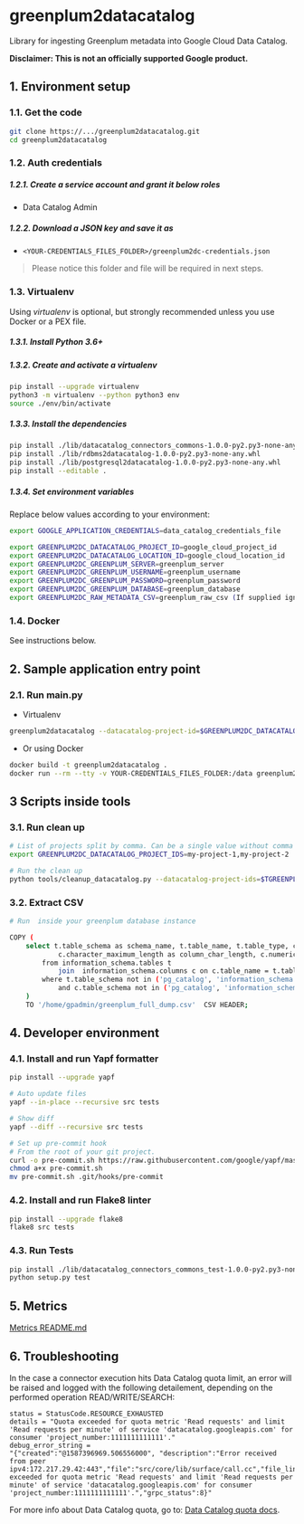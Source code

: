 # greenplum2datacatalog

Library for ingesting Greenplum metadata into Google Cloud Data Catalog.

**Disclaimer: This is not an officially supported Google product.**

## 1. Environment setup

### 1.1. Get the code

````bash
git clone https://.../greenplum2datacatalog.git
cd greenplum2datacatalog
````

### 1.2. Auth credentials

##### 1.2.1. Create a service account and grant it below roles

- Data Catalog Admin

##### 1.2.2. Download a JSON key and save it as
- `<YOUR-CREDENTIALS_FILES_FOLDER>/greenplum2dc-credentials.json`

> Please notice this folder and file will be required in next steps.

### 1.3. Virtualenv

Using *virtualenv* is optional, but strongly recommended unless you use Docker or a PEX file.

##### 1.3.1. Install Python 3.6+

##### 1.3.2. Create and activate a *virtualenv*

```bash
pip install --upgrade virtualenv
python3 -m virtualenv --python python3 env
source ./env/bin/activate
```

##### 1.3.3. Install the dependencies

```bash
pip install ./lib/datacatalog_connectors_commons-1.0.0-py2.py3-none-any.whl
pip install ./lib/rdbms2datacatalog-1.0.0-py2.py3-none-any.whl
pip install ./lib/postgresql2datacatalog-1.0.0-py2.py3-none-any.whl
pip install --editable .
```

##### 1.3.4. Set environment variables

Replace below values according to your environment:

```bash
export GOOGLE_APPLICATION_CREDENTIALS=data_catalog_credentials_file

export GREENPLUM2DC_DATACATALOG_PROJECT_ID=google_cloud_project_id
export GREENPLUM2DC_DATACATALOG_LOCATION_ID=google_cloud_location_id
export GREENPLUM2DC_GREENPLUM_SERVER=greenplum_server
export GREENPLUM2DC_GREENPLUM_USERNAME=greenplum_username
export GREENPLUM2DC_GREENPLUM_PASSWORD=greenplum_password
export GREENPLUM2DC_GREENPLUM_DATABASE=greenplum_database
export GREENPLUM2DC_RAW_METADATA_CSV=greenplum_raw_csv (If supplied ignores the GREENPLUM server credentials)

```

### 1.4. Docker

See instructions below.

## 2. Sample application entry point

### 2.1. Run main.py

- Virtualenv

```bash
greenplum2datacatalog --datacatalog-project-id=$GREENPLUM2DC_DATACATALOG_PROJECT_ID --datacatalog-location-id=$GREENPLUM2DC_DATACATALOG_LOCATION_ID --greenplum-host=$GREENPLUM2DC_GREENPLUM_SERVER --greenplum-user=$GREENPLUM2DC_GREENPLUM_USERNAME --greenplum-pass=$GREENPLUM2DC_GREENPLUM_PASSWORD --greenplum-database=$GREENPLUM2DC_GREENPLUM_DATABASE  --raw-metadata-csv=$GREENPLUM2DC_RAW_METADATA_CSV      
```

- Or using Docker

```bash
docker build -t greenplum2datacatalog .
docker run --rm --tty -v YOUR-CREDENTIALS_FILES_FOLDER:/data greenplum2datacatalog --datacatalog-project-id=$GREENPLUM2DC_DATACATALOG_PROJECT_ID --datacatalog-location-id=$GREENPLUM2DC_DATACATALOG_LOCATION_ID --greenplum-host=$GREENPLUM2DC_GREENPLUM_SERVER --greenplum-user=$GREENPLUM2DC_GREENPLUM_USERNAME --greenplum-pass=$GREENPLUM2DC_GREENPLUM_PASSWORD --greenplum-database=$GREENPLUM2DC_GREENPLUM_DATABASE  --raw-metadata-csv=$GREENPLUM2DC_RAW_METADATA_CSV       
```

## 3 Scripts inside tools

### 3.1. Run clean up

```bash
# List of projects split by comma. Can be a single value without comma
export GREENPLUM2DC_DATACATALOG_PROJECT_IDS=my-project-1,my-project-2
```

```bash
# Run the clean up
python tools/cleanup_datacatalog.py --datacatalog-project-ids=$TGREENPLUM2DC_DATACATALOG_PROJECT_IDS 

```

### 3.2. Extract CSV

```bash
# Run  inside your greenplum database instance

COPY (
    select t.table_schema as schema_name, t.table_name, t.table_type, c.column_name, c.column_default as column_default_value, c.is_nullable as column_nullable, c.data_type as column_type,
            c.character_maximum_length as column_char_length, c.numeric_precision as column_numeric_precision  
        from information_schema.tables t
            join  information_schema.columns c on c.table_name = t.table_name
        where t.table_schema not in ('pg_catalog', 'information_schema', 'pg_toast', 'gp_toolkit')
            and c.table_schema not in ('pg_catalog', 'information_schema', 'pg_toast', 'gp_toolkit')
    ) 
    TO '/home/gpadmin/greenplum_full_dump.csv'  CSV HEADER;

```

## 4. Developer environment

### 4.1. Install and run Yapf formatter

```bash
pip install --upgrade yapf

# Auto update files
yapf --in-place --recursive src tests

# Show diff
yapf --diff --recursive src tests

# Set up pre-commit hook
# From the root of your git project.
curl -o pre-commit.sh https://raw.githubusercontent.com/google/yapf/master/plugins/pre-commit.sh
chmod a+x pre-commit.sh
mv pre-commit.sh .git/hooks/pre-commit
```

### 4.2. Install and run Flake8 linter

```bash
pip install --upgrade flake8
flake8 src tests
```

### 4.3. Run Tests

```bash
pip install ./lib/datacatalog_connectors_commons_test-1.0.0-py2.py3-none-any.whl
python setup.py test
```

## 5. Metrics

[Metrics README.md](docs/README.md)

## 6. Troubleshooting

In the case a connector execution hits Data Catalog quota limit, an error will be raised and logged with the following detailement, depending on the performed operation READ/WRITE/SEARCH: 
```
status = StatusCode.RESOURCE_EXHAUSTED
details = "Quota exceeded for quota metric 'Read requests' and limit 'Read requests per minute' of service 'datacatalog.googleapis.com' for consumer 'project_number:1111111111111'."
debug_error_string = 
"{"created":"@1587396969.506556000", "description":"Error received from peer ipv4:172.217.29.42:443","file":"src/core/lib/surface/call.cc","file_line":1056,"grpc_message":"Quota exceeded for quota metric 'Read requests' and limit 'Read requests per minute' of service 'datacatalog.googleapis.com' for consumer 'project_number:1111111111111'.","grpc_status":8}"
```
For more info about Data Catalog quota, go to: [Data Catalog quota docs](https://cloud.google.com/data-catalog/docs/resources/quotas).